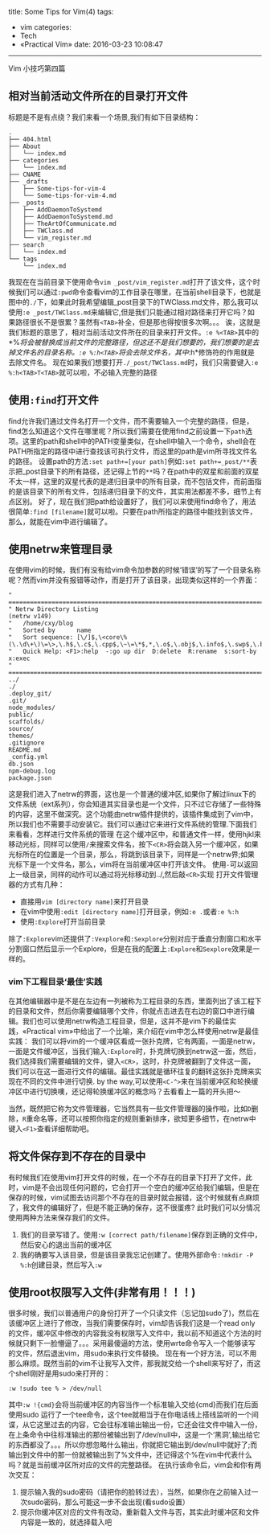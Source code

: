 title: Some Tips for Vim(4)
tags:
  - vim
categories:
  - Tech
  - «Practical Vim»
date: 2016-03-23 10:08:47

---
Vim 小技巧第四篇
<!--more-->
## 相对当前活动文件所在的目录打开文件
标题是不是有点绕？我们来看一个场景,我们有如下目录结构：
```
.
├── 404.html
├── About
│   └── index.md
├── categories
│   └── index.md
├── CNAME
├── _drafts
│   ├── Some-tips-for-vim-4
│   └── Some-tips-for-vim-4.md
├── _posts
│   ├── AddDaemonToSystemd
│   ├── AddDaemonToSystemd.md
│   ├── TheArtOfCommunicate.md
│   ├── TWClass.md
│   └── vim_register.md
├── search
│   └── index.md
└── tags
    └── index.md
```
我现在在当前目录下使用命令`vim _post/vim_register.md`打开了该文件，这个时候我们可以通过`:pwd`命令查看vim的工作目录在哪里，在当前shell目录下，也就是图中的`./`下，如果此时我希望编辑_post目录下的TWClass.md文件，那么我可以使用`:e _post/TWClass.md`来编辑它,但是我们只能通过相对路径来打开它吗？如果路径很长不是很累？虽然有`<TAB>`补全，但是那也得按很多次啊。。。
诶，这就是我们标题的意思了，相对当前活动文件所在的目录来打开文件。`:e %<TAB>`其中的*%*将会被替换成当前文件的完整路径，但这还不是我们想要的，我们想要的是去掉文件名的目录名称。`:e %:h<TAB>`将会去除文件名，其中*:h*修饰符的作用就是去除文件名。 现在如果我们想要打开`./_post/TWClass.md`时，我们只需要键入`:e %:h<TAB>T<TAB>`就可以啦，不必输入完整的路径
## 使用`:find`打开文件
find允许我们通过文件名打开一个文件，而不需要输入一个完整的路径，但是，find怎么知道这个文件在哪里呢？所以我们需要在使用find之前设置一下`path`选项。这里的path和shell中的PATH变量类似，在shell中输入一个命令，shell会在PATH所指定的路径中进行查找该可执行文件，而这里的path是vim所寻找文件名的路径。
设置path的方法`:set path+=[your path]`例如`:set path+=_post/**`表示把_post目录下的所有路径，还记得上节的`**`吗？在path中的双星和前面的双星不太一样，这里的双星代表的是递归目录中的所有目录，而不包括文件，而前面指的是该目录下的所有文件，包括递归目录下的文件，其实用法都差不多，细节上有点区别。 
好了，现在我们把path给设置好了，我们可以来使用find命令了，用法很简单`:find [filename]`就可以啦。只要在path所指定的路径中能找到该文件，那么，就能在vim中进行编辑了。
## 使用netrw来管理目录
在使用vim的时候，我们有没有给vim命令加参数的时候‘错误’的写了一个目录名称呢？然而vim并没有报错等动作，而是打开了该目录，出现类似这样的一个界面：
```
" ============================================================================                                                                                                                
" Netrw Directory Listing                                        (netrw v149)
"   /home/cxy/blog
"   Sorted by      name
"   Sort sequence: [\/]$,\<core\%(\.\d\+\)\=\>,\.h$,\.c$,\.cpp$,\~\=\*$,*,\.o$,\.obj$,\.info$,\.swp$,\.bak$,\~$
"   Quick Help: <F1>:help  -:go up dir  D:delete  R:rename  s:sort-by  x:exec
" ============================================================================
../
./
.deploy_git/
.git/
node_modules/
public/
scaffolds/
source/
themes/
.gitignore
README.md
_config.yml
db.json
npm-debug.log
package.json
```
这是我们进入了netrw的界面，这也是一个普通的缓冲区,如果你了解过linux下的文件系统（ext系列），你会知道其实目录也是一个文件，只不过它存储了一些特殊的内容，这里不做深究。这个功能由netrw插件提供的，该插件集成到了vim中，所以我们也不需要手动安装它。我们可以通过它来进行文件系统的管理.下面我们来看看，怎样进行文件系统的管理
在这个缓冲区中，和普通文件一样，使用hjkl来移动光标，同样可以使用`/`来搜索文件名，按下`<CR>`将会跳入另一个缓冲区，如果光标所在的位置是一个目录，那么，将跳到该目录下，同样是一个netrw界;如果光标下是一个文件名，那么，vim将在当前缓冲区中打开该文件。
使用`-`可以返回上一级目录，同样的动作可以通过将光标移动到../,然后敲`<CR>`实现
打开文件管理器的方式有几种：
* 直接用`vim [directory name]`来打开目录
* 在vim中使用`:edit [directory name]`打开目录，例如`:e .`或者`:e %:h`
* 使用`:Explore`打开当前目录

除了`:Explore`vim还提供了`:Vexplore`和`:Sexplore`分别对应于垂直分割窗口和水平分割窗口然后显示一个Explore，但是在我的配置上`:Explore`和`Sexplore`效果是一样的。
### vim下工程目录‘最佳’实践
在其他编辑器中是不是在左边有一列被称为工程目录的东西，里面列出了该工程下的目录和文件，然后你需要编辑哪个文件，你就点击进去在右边的窗口中进行编辑。我们也可以使用netrw构造工程目录，但是，这并不是vim下的最佳实践，«Practical vim»中给出了一个比喻，来介绍在vim中怎么样使用netrw是最佳实践：
我们可以将vim的一个缓冲区看成一张扑克牌，它有两面，一面是netrw，一面是文件缓冲区，当我们输入`:Explore`时，扑克牌切换到netrw这一面，然后，我们选择我们需要编辑的文件，键入`<CR>`，这时，扑克牌被翻到了文件这一面，我们可以在这一面进行文件的编辑。最佳实践就是循环往复的翻转这张扑克牌来实现在不同的文件中进行切换.
by the way,可以使用`<C-^>`来在当前缓冲区和轮换缓冲区中进行切换噢，还记得轮换缓冲区的概念吗？去看看上一篇的开头把～

当然，既然把它称为文件管理器，它当然具有一些文件管理器的操作啦，比如`D`删除，`R`重命名等，还可以按照你指定的规则重新排序，欲知更多细节，在netrw中键入`<F1>`查看详细帮助吧。

## 将文件保存到不存在的目录中
有时候我们在使用vim打开文件的时候，在一个不存在的目录下打开了文件，此时，vim是不会出现任何问题的，它会打开一个空白的缓冲区给我们编辑，但是在保存的时候，vim试图去访问那个不存在的目录时就会报错，这个时候就有点麻烦了，我文件的编辑好了，但是不能正确的保存，这不很蛋疼?
此时我们可以分情况使用两种方法来保存我们的文件。
1. 我们的目录写错了。使用`:w [correct path/filename]`保存到正确的文件中，然后安心的退出当前的缓冲区
2. 我的确要写入该目录，但是该目录我忘记创建了。使用外部命令`:!mkdir -P %:h`创建目录，然后写入`:w`

## 使用root权限写入文件(**非常有用！！！**)
很多时候，我们以普通用户的身份打开了一个只读文件（忘记加sudo了)，然后在该缓冲区上进行了修改，当我们需要保存时，vim却告诉我们这是一个read only的文件，缓冲区中修改的内容我没有权限写入文件中，我以前不知道这个方法的时候就只剩下一脸懵逼了。。。采用最傻逼的方法，使用wrte命令写入一个能够读写的文件，然后退出vim，用sudo来执行文件替换。
现在有一个好方法，可以不用那么麻烦。既然当前的vim不让我写入文件，那我就交给一个shell来写好了，而这个shell刚好是用sudo来打开的：
```
:w !sudo tee % > /dev/null
```
其中`:w !{cmd}`会将当前缓冲区的内容当作一个标准输入交给{cmd}而我们在后面使用sudo 运行了一个tee命令，这个tee就相当于在你电话线上搭线监听的一个间谍，从它这里过去的内容，它会往标准输出输出一份，它还会往文件中输入一份，在上条命令中往标准输出的那份被输出到了/dev/null中，这是一个‘黑洞’,输出给它的东西都没了。。。所以你想忽略什么输出，你就把它输出到/dev/null中就好了;而输出到文件中的那一份就被输出到了%文件中，还记得这个%在vim中代表什么吗？就是当前缓冲区所对应的文件的完整路径。
在执行该命令后，vim会和你有两次交互：
1. 提示输入我的sudo密码（请把你的脸转过去），当然，如果你在之前输入过一次sudo密码，那么可能这一步不会出现(看sudo设置）
2. 提示你缓冲区对应的文件有改动，重新载入文件与否，其实此时缓冲区和文件内容是一致的，就选择载入吧
